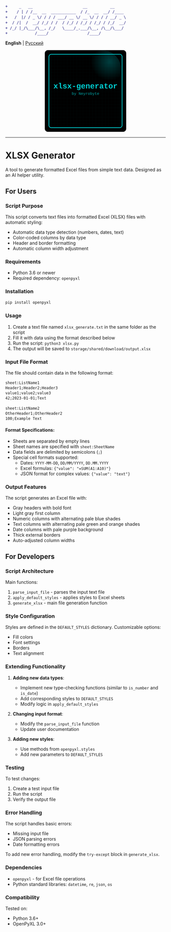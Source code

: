 ```diff
+     _   __                      __          __     
+    / | / /__  __  ___________  / /_  __  __/ /____ 
+   /  |/ / _ \/ / / / ___/ __ \/ __ \/ / / / __/ _ \
+  / /|  /  __/ /_/ / /  / /_/ / /_/ / /_/ / /_/  __/
+ /_/ |_/\___/\__, /_/   \____/_.___/\__, /\__/\___/ 
+            /____/                 /____/           
```


**English** | [Русский](README.ru.md)
<p align="center">
  <img src="logo.svg" alt="" width="256">
</p>

---

# XLSX Generator  
A tool to generate formatted Excel files from simple text data. Designed as an AI helper utility.

## For Users

### Script Purpose  
This script converts text files into formatted Excel (XLSX) files with automatic styling:
- Automatic data type detection (numbers, dates, text)
- Color-coded columns by data type
- Header and border formatting
- Automatic column width adjustment

### Requirements  
- Python 3.6 or newer  
- Required dependency: `openpyxl`  

### Installation  
```bash
pip install openpyxl
```

### Usage  
1. Create a text file named `xlsx_generate.txt` in the same folder as the script  
2. Fill it with data using the format described below  
3. Run the script: `python3 xlsx.py`  
4. The output will be saved to `storage/shared/download/output.xlsx`  

### Input File Format  
The file should contain data in the following format:
```
sheet:ListName1
Header1;Header2;Header3
value1;value2;value3
42;2023-01-01;Text

sheet:ListName2
OtherHeader1;OtherHeader2
100;Example Text
```

#### Format Specifications:
- Sheets are separated by empty lines  
- Sheet names are specified with `sheet:SheetName`  
- Data fields are delimited by semicolons (`;`)  
- Special cell formats supported:  
  - Dates: `YYYY-MM-DD`, `DD/MM/YYYY`, `DD.MM.YYYY`  
  - Excel formulas: `{"value": "=SUM(A1:A10)"}`  
  - JSON format for complex values: `{"value": "text"}`  

### Output Features  
The script generates an Excel file with:
- Gray headers with bold font  
- Light gray first column  
- Numeric columns with alternating pale blue shades  
- Text columns with alternating pale green and orange shades  
- Date columns with pale purple background  
- Thick external borders  
- Auto-adjusted column widths  

## For Developers  

### Script Architecture  
Main functions:  
1. `parse_input_file` - parses the input text file  
2. `apply_default_styles` - applies styles to Excel sheets  
3. `generate_xlsx` - main file generation function  

### Style Configuration  
Styles are defined in the `DEFAULT_STYLES` dictionary. Customizable options:  
- Fill colors  
- Font settings  
- Borders  
- Text alignment  

### Extending Functionality  
1. **Adding new data types**:  
   - Implement new type-checking functions (similar to `is_number` and `is_date`)  
   - Add corresponding styles to `DEFAULT_STYLES`  
   - Modify logic in `apply_default_styles`  

2. **Changing input format**:  
   - Modify the `parse_input_file` function  
   - Update user documentation  

3. **Adding new styles**:  
   - Use methods from `openpyxl.styles`  
   - Add new parameters to `DEFAULT_STYLES`  

### Testing  
To test changes:  
1. Create a test input file  
2. Run the script  
3. Verify the output file  

### Error Handling  
The script handles basic errors:  
- Missing input file  
- JSON parsing errors  
- Date formatting errors  

To add new error handling, modify the `try-except` block in `generate_xlsx`.  

### Dependencies  
- `openpyxl` - for Excel file operations  
- Python standard libraries: `datetime`, `re`, `json`, `os`  

### Compatibility  
Tested on:  
- Python 3.6+  
- OpenPyXL 3.0+
